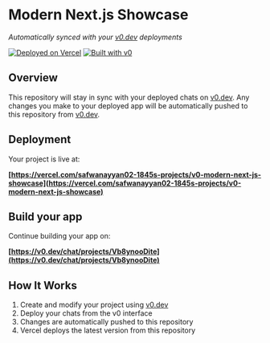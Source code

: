 # Modern Next.js Showcase

*Automatically synced with your [v0.dev](https://v0.dev) deployments*

[![Deployed on Vercel](https://img.shields.io/badge/Deployed%20on-Vercel-black?style=for-the-badge&logo=vercel)](https://vercel.com/safwanayyan02-1845s-projects/v0-modern-next-js-showcase)
[![Built with v0](https://img.shields.io/badge/Built%20with-v0.dev-black?style=for-the-badge)](https://v0.dev/chat/projects/Vb8ynooDite)

## Overview

This repository will stay in sync with your deployed chats on [v0.dev](https://v0.dev).
Any changes you make to your deployed app will be automatically pushed to this repository from [v0.dev](https://v0.dev).

## Deployment

Your project is live at:

**[https://vercel.com/safwanayyan02-1845s-projects/v0-modern-next-js-showcase](https://vercel.com/safwanayyan02-1845s-projects/v0-modern-next-js-showcase)**

## Build your app

Continue building your app on:

**[https://v0.dev/chat/projects/Vb8ynooDite](https://v0.dev/chat/projects/Vb8ynooDite)**

## How It Works

1. Create and modify your project using [v0.dev](https://v0.dev)
2. Deploy your chats from the v0 interface
3. Changes are automatically pushed to this repository
4. Vercel deploys the latest version from this repository

